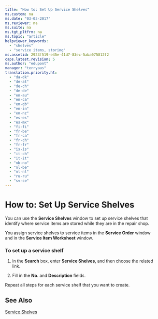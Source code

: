 ```yaml
---
title: "How to: Set Up Service Shelves"
ms.custom: na
ms.date: "03-03-2017"
ms.reviewer: na
ms.suite: na
ms.tgt_pltfrm: na
ms.topic: "article"
helpviewer_keywords: 
  - "shelves"
  - "service items, storing"
ms.assetid: 2923f519-e45e-41d7-83ec-5aba075812f2
caps.latest.revision: 5
ms.author: "edupont"
manager: "terryaus"
translation.priority.ht: 
  - "da-dk"
  - "de-at"
  - "de-ch"
  - "de-de"
  - "en-au"
  - "en-ca"
  - "en-gb"
  - "en-in"
  - "en-nz"
  - "es-es"
  - "es-mx"
  - "fi-fi"
  - "fr-be"
  - "fr-ca"
  - "fr-ch"
  - "fr-fr"
  - "is-is"
  - "it-ch"
  - "it-it"
  - "nb-no"
  - "nl-be"
  - "nl-nl"
  - "ru-ru"
  - "sv-se"
---
```

# How to: Set Up Service Shelves
You can use the **Service Shelves** window to set up service shelves that identify where service items are stored while they are in the repair shop.  
  
 You assign service shelves to service items in the **Service Order** window and in the **Service Item Worksheet** window.  
  
### To set up a service shelf  
  
1.  In the **Search** box, enter **Service Shelves**, and then choose the related link.  
  
2.  Fill in the **No.** and **Description** fields.  
  
 Repeat all steps for each service shelf that you want to create.  
  
## See Also  
 [Service Shelves](../Topic/\($%20N_5944%20Service%20Shelves%20$\).md)